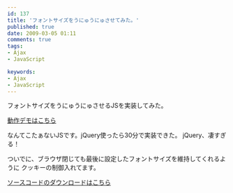 ```yaml
---
id: 137
title: 'フォントサイズをうにゅうにゅさせてみた。'
published: true
date: 2009-03-05 01:11
comments: true
tags:
- Ajax
- JavaScript

keywords:
- Ajax
- JavaScript
---
```

フォントサイズをうにゅうにゅさせるJSを実装してみた。

[動作デモはこちら](http://funnythingz.com/dev/onono/  "動作デモはこちら")

なんてこたぁないJSです。jQuery使ったら30分で実装できた。
jQuery、凄すぎる！

ついでに、ブラウザ閉じても最後に設定したフォントサイズを維持してくれるように
クッキーの制御入れてます。


[ソースコードのダウンロードはこちら](http://funnythingz.com/dev/onono/onono.lzh "ソースコードのダウンロードはこちら")
